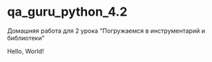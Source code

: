 # qa_guru_python_4.2
Домашняя работа для 2 урока "Погружаемся в инструментарий и библиотеки"

Hello, World!
